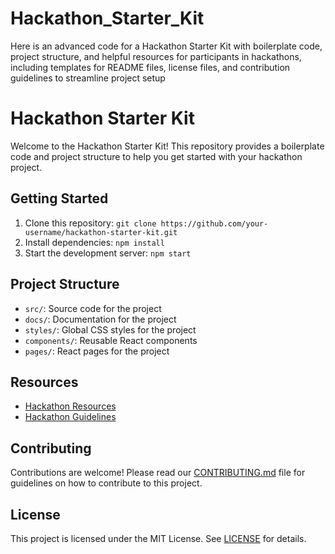 # Hackathon_Starter_Kit
Here is an advanced code for a Hackathon Starter Kit with boilerplate code, project structure, and helpful resources for participants in hackathons, including templates for README files, license files, and contribution guidelines to streamline project setup
# Hackathon Starter Kit

Welcome to the Hackathon Starter Kit! This repository provides a boilerplate code and project structure to help you get started with your hackathon project.

## Getting Started

1. Clone this repository: `git clone https://github.com/your-username/hackathon-starter-kit.git`
2. Install dependencies: `npm install`
3. Start the development server: `npm start`

## Project Structure

* `src/`: Source code for the project
* `docs/`: Documentation for the project
* `styles/`: Global CSS styles for the project
* `components/`: Reusable React components
* `pages/`: React pages for the project

## Resources

* [Hackathon Resources](https://github.com/hackathon-resources)
* [Hackathon Guidelines](https://github.com/hackathon-guidelines)

## Contributing

Contributions are welcome! Please read our [CONTRIBUTING.md](CONTRIBUTING.md) file for guidelines on how to contribute to this project.

## License

This project is licensed under the MIT License. See [LICENSE](LICENSE) for details.
